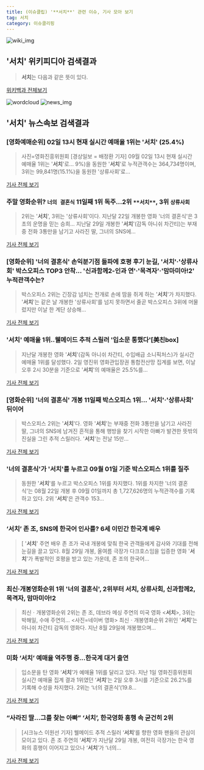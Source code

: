 ```yaml
---
title: (이슈클립) '**서치**' 관련 이슈, 기사 모아 보기
tag: 서치
category: 이슈클리핑
---
```

![wiki_img](https://user-images.githubusercontent.com/42597476/44503234-41136a80-a6d0-11e8-9071-6fc6418eafe4.png)
## **'**서치**'** 위키피디아 검색결과
>**서치**는 다음과 같은 뜻이 있다.

<a href="https://ko.wikipedia.org/wiki/서치" target="_blank">위키백과 전체보기</a>

![wordcloud](https://s3.ap-northeast-2.amazonaws.com/lyrics101-wordcloud/2018-09-02-1535873985.png)
![news_img](https://user-images.githubusercontent.com/42597476/44507050-1206f400-a6e4-11e8-8d98-7ffbfebb353f.png)
## **'**서치**'** 뉴스속보 검색결과
### [영화예매순위] 02일 13시 현재 실시간 예매율 1위는 '**서치**' (25.4%)

>사진=영화진흥위원회 [경상일보 = 배정환 기자] 09월 02일 13시 현재 실시간 예매율 1위는 '**서치**'로... 9%)을 동원한 '**서치**'로 누적관객수는 364,734명이며, 3위는 99,841명(15.1%)을 동원한 '상류사회'로...

<a href="http://www.ksilbo.co.kr/news/articleView.html?idxno=657078" target="_blank">기사 전체 보기</a>

### 주말 영화순위? `너의 결혼식` 11일째 1위 독주...2위 `**서치**`, 3위 `상류사회`

>2위는 '**서치**', 3위는 '상류사회'이다. 지난달 22일 개봉한 영화 '너의 결혼식'은 3초의 운명을 믿는 승희... 지난달 29일 개봉한 '**서치**'(감독 아니쉬 차간티)는 부재중 전화 3통만을 남기고 사라진 딸, 그녀의 SNS에...

<a href="http://star.mk.co.kr/new/view.php?mc=ST&year=2018&no=552076" target="_blank">기사 전체 보기</a>

### [영화순위] '너의 결혼식' 손익분기점 돌파에 호평 후기 눈길, '**서치**'·'상류사회' 박스오피스 TOP3 안착... '신과함께2-인과 연'·'목격자'·'맘마미아!2' 누적관객수는?

>박스오피스 2위는 긴장감 넘치는 전개로 손에 땀을 쥐게 하는 '**서치**'가 차지했다.  '**서치**'는 같은 날 개봉한 '상류사회'를 넘지 못하면서 줄곧 박스오피스 3위에 머물렀지만 이날 한 계단 상승해...

<a href="http://www.sportsq.co.kr/news/articleView.html?idxno=301081" target="_blank">기사 전체 보기</a>

### '**서치**' 예매율 1위..웰메이드 추적 스릴러 '입소문 통했다'[美친box]

> 지난달 개봉한 영화 '**서치**'(감독 아니쉬 차간티, 수입배급 소니픽처스)가 실시간 예매율 1위를 달성했다. 2일 영진위 영화관입장권 통합전산망 집계를 보면, 이날 오후 2시 30분을 기준으로 '**서치**'의 예매율은 25.5%를...

<a href="http://www.osen.co.kr/article/G1110980620" target="_blank">기사 전체 보기</a>

### [영화순위] '너의 결혼식' 개봉 11일째 박스오피스 1위… '**서치**'·'상류사회' 뒤이어

>박스오피스 2위는 '**서치**'다. 영화 '**서치**'는 부재중 전화 3통만을 남기고 사라진 딸, 그녀의 SNS에 남겨진 흔적을 통해 행방을 찾기 시작한 아빠가 발견한 뜻밖의 진실을 그린 추적 스릴러다. '**서치**'는 전날 15만...

<a href="http://news20.busan.com/controller/newsController.jsp?newsId=20180902000078" target="_blank">기사 전체 보기</a>

### '너의 결혼식'가 '**서치**'를 누르고 09월 01일 기준 박스오피스 1위를 질주

>동원한 '**서치**'를 누르고 박스오피스 1위를 차지했다. 1위를 차지한 '너의 결혼식'는 08월 22일 개봉 후 09월 01일까지 총 1,727,626명의 누적관객수를 기록하고 있다. 2위 '**서치**'은 관객수 153...

<a href="http://www.insightkorea.co.kr//news/articleView.html?idxno=30370" target="_blank">기사 전체 보기</a>

### ‘**서치**’ 존 조, SNS에 한국어 인사를? 6세 이민간 한국계 배우

>[ '**서치**' 주연 배우 존 조가 국내 개봉에 맞춰 한국 관객들에게 감사와 기대를 전해 눈길을 끌고 있다. 8월 29일 개봉, 올여름 극장가 다크호스임을 입증한 영화 '**서치**'가 폭발적인 호평을 받고 있는 가운데, 존 조의 한국어...

<a href="http://www.newsen.com/news_view.php?uid=201809020927346710" target="_blank">기사 전체 보기</a>

### 최신·개봉영화순위 1위 '너의 결혼식', 2위부터 **서치**, 상류사회, 신과함께2, 목격자, 맘마미아!2

>최신ㆍ개봉영화순위 2위는 존 조, 데브라 메싱 주연의 미국 영화 <**서치**>, 3위는 박해일, 수애 주연의... <사진=네이버 영화> 최신ㆍ개봉영화순위 2위인 '**서치**'는 아니쉬 차간티 감독의 영화다. 지난 8월 29일에 개봉했으며...

<a href="http://www.lecturernews.com/news/articleView.html?idxno=6571" target="_blank">기사 전체 보기</a>

### 미화 ‘**서치**’ 예매율 역주행 중...한국계 대거 출연

>입소문을 탄 영화 ‘**서치**’가 예매율 1위를 달리고 있다. 지난 1일 영화진흥위원회 실시간 예매율 집계 결과 1위였던 ‘**서치**’는 2일 오후 3시를 기준으로 26.2%를 기록해 수성을 차지했다. 2위는 ‘너의 결혼식’(19.8...

<a href="http://www.kookje.co.kr/news2011/asp/newsbody.asp?code=0500&key=20180902.99099000401" target="_blank">기사 전체 보기</a>

### “사라진 딸…그를 찾는 아빠” ‘**서치**’, 한국영화 흥행 속 굳건히 2위

>[시크뉴스 이원선 기자] 웰메이드 추적 스릴러 ‘**서치**’를 향한 영화 팬들의 관심이 모이고 있다. 존 조 주연의 ‘**서치**’가 지난달 29일 개봉, 여전히 극장가는 한국 영화의 흥행이 이어지고 있으나 ‘**서치**’가 ‘너의...

<a href="http://chicnews.mk.co.kr/article.php?aid=1535867248209579011" target="_blank">기사 전체 보기</a>


